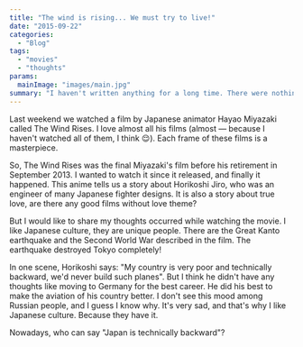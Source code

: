 ```yaml
---
title: "The wind is rising... We must try to live!"
date: "2015-09-22"
categories:
  - "Blog"
tags:
  - "movies"
  - "thoughts"
params:
  mainImage: "images/main.jpg"
summary: "I haven't written anything for a long time. There were nothing special for last two months in my life. I continue studying Java on workdays and go home on weekends. Actually, this autumn I hope I will find time to describe GOF patterns in Java on this site."
---
```


Last weekend we watched a film by Japanese animator Hayao Miyazaki called The Wind Rises. I love almost all his films (almost — because I haven't watched all of them, I think 😌). Each frame of these films is a masterpiece.

So, The Wind Rises was the final Miyazaki's film before his retirement in September 2013. I wanted to watch it since it released, and finally it happened. This anime tells us a story about Horikoshi Jiro, who was an engineer of many Japanese fighter designs. It is also a story about true love, are there any good films without love theme?

But I would like to share my thoughts occurred while watching the movie. I like Japanese culture, they are unique people. There are the Great Kanto earthquake and the Second World War described in the film. The earthquake destroyed Tokyo completely!

In one scene, Horikoshi says: "My country is very poor and technically backward, we'd never build such planes". But I think he didn't have any thoughts like moving to Germany for the best career. He did his best to make the aviation of his country better. I don't see this mood among Russian people, and I guess I know why. It's very sad, and that's why I like Japanese culture. Because they have it.

Nowadays, who can say "Japan is technically backward"?
